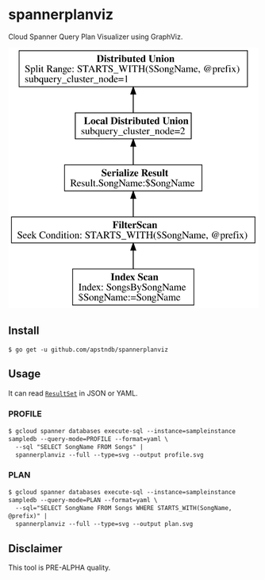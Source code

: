 # spannerplanviz

Cloud Spanner Query Plan Visualizer using GraphViz.

![query plan](docs/param.svg)


## Install

```
$ go get -u github.com/apstndb/spannerplanviz
```

## Usage

It can read [`ResultSet`](https://cloud.google.com/spanner/docs/reference/rest/v1/ResultSet?hl=en) in JSON or YAML.

### PROFILE

```
$ gcloud spanner databases execute-sql --instance=sampleinstance sampledb --query-mode=PROFILE --format=yaml \
  --sql "SELECT SongName FROM Songs" |
  spannerplanviz --full --type=svg --output profile.svg
```
### PLAN

```
$ gcloud spanner databases execute-sql --instance=sampleinstance sampledb --query-mode=PLAN --format=yaml \
  --sql="SELECT SongName FROM Songs WHERE STARTS_WITH(SongName, @prefix)" |
  spannerplanviz --full --type=svg --output plan.svg
```

## Disclaimer

This tool is PRE-ALPHA quality.